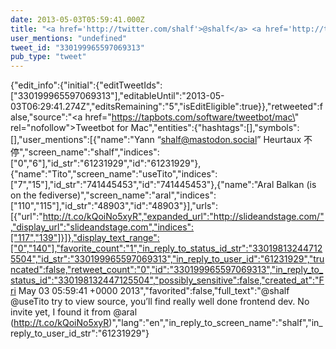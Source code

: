 ```yaml
---
date: 2013-05-03T05:59:41.000Z
title: "<a href='http://twitter.com/shalf'>@shalf</a> <a href='http://twitter.com/useTito'>@useTito</a> try to view source, you’ll find really well done frontend dev. No invite yet, I found it from <a href='http://twitter.com/aral'>@aral</a> (http://t.co/kQoiNo5xyR)″"
user_mentions: "undefined"
tweet_id: "330199965597069313"
pub_type: "tweet"
---
```

{"edit_info":{"initial":{"editTweetIds":["330199965597069313"],"editableUntil":"2013-05-03T06:29:41.274Z","editsRemaining":"5","isEditEligible":true}},"retweeted":false,"source":"<a href=\"https://tapbots.com/software/tweetbot/mac\" rel=\"nofollow\">Tweetbot for Mac</a>","entities":{"hashtags":[],"symbols":[],"user_mentions":[{"name":"Yann “shalf@mastodon.social” Heurtaux 不停","screen_name":"shalf","indices":["0","6"],"id_str":"61231929","id":"61231929"},{"name":"Tito","screen_name":"useTito","indices":["7","15"],"id_str":"741445453","id":"741445453"},{"name":"Aral Balkan (is on the fediverse)","screen_name":"aral","indices":["110","115"],"id_str":"48903","id":"48903"}],"urls":[{"url":"http://t.co/kQoiNo5xyR","expanded_url":"http://slideandstage.com/","display_url":"slideandstage.com","indices":["117","139"]}]},"display_text_range":["0","140"],"favorite_count":"1","in_reply_to_status_id_str":"330198132447125504","id_str":"330199965597069313","in_reply_to_user_id":"61231929","truncated":false,"retweet_count":"0","id":"330199965597069313","in_reply_to_status_id":"330198132447125504","possibly_sensitive":false,"created_at":"Fri May 03 05:59:41 +0000 2013","favorited":false,"full_text":"@shalf @useTito try to view source, you’ll find really well done frontend dev. No invite yet, I found it from @aral (http://t.co/kQoiNo5xyR)","lang":"en","in_reply_to_screen_name":"shalf","in_reply_to_user_id_str":"61231929"}
